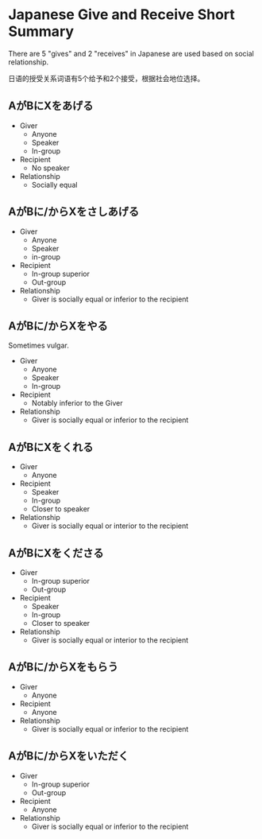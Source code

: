 # Japanese Give and Receive Short Summary

There are 5 "gives" and 2 "receives" in Japanese are used based on social relationship.

日语的授受关系词语有5个给予和2个接受，根据社会地位选择。

## AがBにXをあげる

* Giver
  * Anyone
  * Speaker
  * In-group
* Recipient
  * No speaker
* Relationship
  * Socially equal

## AがBに/からXをさしあげる

* Giver
  * Anyone
  * Speaker
  * in-group
* Recipient
  * In-group superior
  * Out-group
* Relationship
  * Giver is socially equal or inferior to the recipient

## AがBに/からXをやる

Sometimes vulgar.

* Giver
  * Anyone
  * Speaker
  * In-group
* Recipient
  * Notably inferior to the Giver
* Relationship
  * Giver is socially equal or inferior to the recipient

## AがBにXをくれる

* Giver
  * Anyone
* Recipient
  * Speaker
  * In-group
  * Closer to speaker
* Relationship
  * Giver is socially equal or interior to the recipient

## AがBにXをくださる

* Giver
  * In-group superior
  * Out-group
* Recipient
  * Speaker
  * In-group
  * Closer to speaker
* Relationship
  * Giver is socially equal or interior to the recipient

## AがBに/からXをもらう

* Giver
  * Anyone
* Recipient
  * Anyone
* Relationship
  * Giver is socially equal or inferior to the recipient

## AがBに/からXをいただく

* Giver
  * In-group superior
  * Out-group
* Recipient
  * Anyone
* Relationship
  * Giver is socially equal or inferior to the recipient